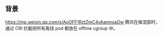 


## 背景
https://mp.weixin.qq.com/s/AoOFF1RztZmC4vAamnsaOw 腾讯在做混部时，通过 CRI 拦截把所有离线 pod 都放在 offline cgroup 中。
